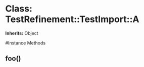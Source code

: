 # Class: TestRefinement::TestImport::A
**Inherits:** Object
    




#Instance Methods
## foo() [](#method-i-foo)

